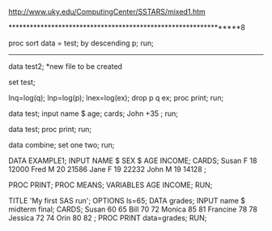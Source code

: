 http://www.uky.edu/ComputingCenter/SSTARS/mixed1.htm


****************************************************************8


proc sort data = test;
	by descending p;
run;

**************************************************************

data test2;    *new file to be created

set test;	

lnq=log(q);
lnp=log(p);
lnex=log(ex);
drop p q ex;
proc print;
run;




data test;
   input name $ age;
cards;
John +35
;
run;

data test;
proc print;
run;



data combine;
  set one two;
run;




DATA EXAMPLE1;
     INPUT NAME $ SEX $ AGE INCOME;
CARDS;
Susan F 18 12000
Fred  M 20 21586
Jane  F 19 22232
John  M 19 14128
;


PROC PRINT;
PROC MEANS;
     VARIABLES AGE INCOME;
RUN;


TITLE 'My first SAS run';
OPTIONS ls=65;
DATA grades;
     INPUT name $ midterm final;
CARDS;
Susan    60 65
Bill     70 72
Monica   85 81
Francine 78 78
Jessica  72 74
Orin     80 82
;
PROC PRINT data=grades;
RUN;
